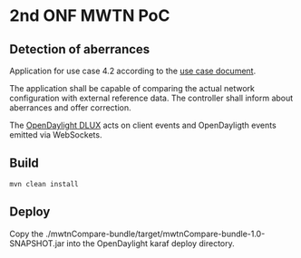 2nd ONF MWTN PoC
================

Detection of aberrances
-----------------------
 
Application for use case 4.2 according to the [use case document](https://share.o2.com/sites/as_de/Shared%20Documents/Projekte/2nd%20ONF%20MW%20PoC/Documents/Use%20Cases/onf2016.011_2nd_PoC_Use_Cases.03.docx).

The application shall be capable of comparing the actual network configuration with external reference data. The controller shall inform about aberrances and offer correction.

The [OpenDaylight DLUX](https://wiki.opendaylight.org/view/OpenDaylight_dlux:Main) acts on client events and OpenDayligth events emitted via WebSockets. 

## Build

    mvn clean install

## Deploy

Copy the ./mwtnCompare-bundle/target/mwtnCompare-bundle-1.0-SNAPSHOT.jar into the OpenDaylight karaf deploy directory.